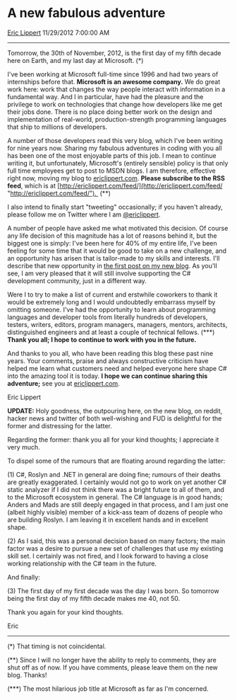 <div id="page">

# A new fabulous adventure

[Eric Lippert](https://social.msdn.microsoft.com/profile/Eric%20Lippert) 11/29/2012 7:00:00 AM

-----

<div id="content">

<div class="mine">

Tomorrow, the 30th of November, 2012, is the first day of my fifth decade here on Earth, and my last day at Microsoft. (\*)

I've been working at Microsoft full-time since 1996 and had two years of internships before that. **Microsoft is an awesome company.** We do great work here: work that changes the way people interact with information in a fundamental way. And I in particular, have had the pleasure and the privilege to work on technologies that change how developers like me get their jobs done. There is no place doing better work on the design and implementation of real-world, production-strength programming languages that ship to millions of developers.

A number of those developers read this very blog, which I've been writing for nine years now. Sharing my fabulous adventures in coding with you all has been one of the most enjoyable parts of this job. I mean to continue writing it, but unfortunately, Microsoft's (entirely sensible) policy is that only full time employees get to post to MSDN blogs. I am therefore, effective right now, moving my blog to [ericlippert.com](http://ericlippert.com). **Please subscribe to the RSS feed**, which is at [http://ericlippert.com/feed/](http://ericlippert.com/feed/ "http://ericlippert.com/feed/").  (\*\*)

I also intend to finally start "tweeting" occasionally; if you haven't already, please follow me on Twitter where I am [@ericlippert](https://twitter.com/ericlippert).

A number of people have asked me what motivated this decision. Of course any life decision of this magnitude has a lot of reasons behind it, but the biggest one is simply: I've been here for 40% of my entire life, I've been feeling for some time that it would be good to take on a new challenge, and an opportunity has arisen that is tailor-made to my skills and interests. I'll describe that new opportunity in [the first post on my new blog](http://ericlippert.com/2012/11/29/fabulous-adventures/). As you'll see, I am very pleased that it will still involve supporting the C\# development community, just in a different way.

Were I to try to make a list of current and erstwhile coworkers to thank it would be extremely long and I would undoubtedly embarrass myself by omitting someone. I've had the opportunity to learn about programming languages and developer tools from literally hundreds of developers, testers, writers, editors, program managers, managers, mentors, architects, distinguished engineers and at least a couple of technical fellows. (\*\*\*) **Thank you all; I hope to continue to work with you in the future.**

And thanks to you all, who have been reading this blog these past nine years. Your comments, praise and always constructive criticism have helped me learn what customers need and helped everyone here shape C\# into the amazing tool it is today. **I hope we can continue sharing this adventure;** see you at [ericlippert.com](http://ericlippert.com).

Eric Lippert

**UPDATE:** Holy goodness, the outpouring here, on the new blog, on reddit, hacker news and twitter of both well-wishing and FUD is delightful for the former and distressing for the latter.

Regarding the former: thank you all for your kind thoughts; I appreciate it very much.

To dispel some of the rumours that are floating around regarding the latter: 

(1) C\#, Roslyn and .NET in general are doing fine; rumours of their deaths are greatly exaggerated. I certainly would not go to work on yet another C\# static analyzer if I did not think there was a bright future to all of them, and to the Microsoft ecosystem in general. The C\# language is in good hands; Anders and Mads are still deeply engaged in that process, and I am just one (albeit highly visible) member of a kick-ass team of dozens of people who are building Roslyn. I am leaving it in excellent hands and in excellent shape. 

(2) As I said, this was a personal decision based on many factors; the main factor was a desire to pursue a new set of challenges that use my existing skill set. I certainly was not fired, and I look forward to having a close working relationship with the C\# team in the future.

And finally:

(3) The first day of my first decade was the day I was born. So tomorrow being the first day of my fifth decade makes me 40, not 50.

Thank you again for your kind thoughts.

Eric

-----

(\*) That timing is not coincidental.

(\*\*) Since I will no longer have the ability to reply to comments, they are shut off as of now. If you have comments, please leave them on the new blog. Thanks\!

(\*\*\*) The most hilarious job title at Microsoft as far as I'm concerned.

</div>

</div>

</div>

